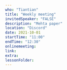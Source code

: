 ```yaml
---
who: "Tiantian"
title: "Weekly meeting"
invitedSpeaker: "FALSE"
description: "Mehta paper"
location: "Discord"
date: 2021-10-01
startTime: "11:00"
endTime: "12:30"
onlinemeeting: 
link: 
extra: 
lessonFolder: 
---
```

